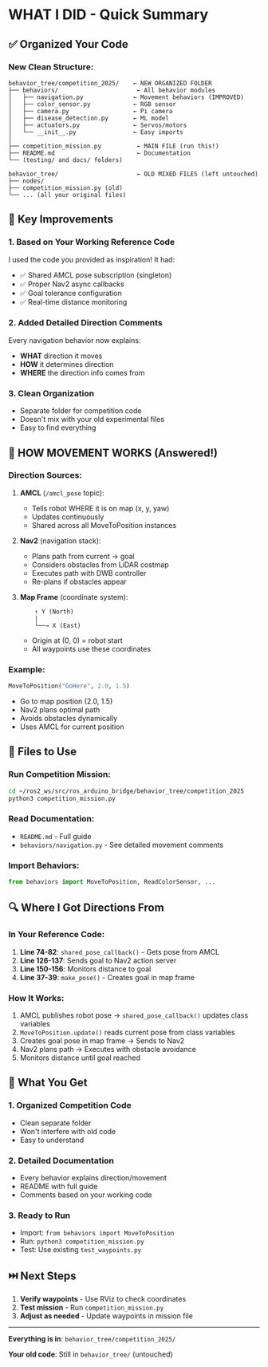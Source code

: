 # WHAT I DID - Quick Summary

## ✅ Organized Your Code

### New Clean Structure:

```
behavior_tree/competition_2025/    ← NEW ORGANIZED FOLDER
├── behaviors/                      ← All behavior modules
│   ├── navigation.py              ← Movement behaviors (IMPROVED)
│   ├── color_sensor.py            ← RGB sensor
│   ├── camera.py                  ← Pi camera
│   ├── disease_detection.py       ← ML model
│   ├── actuators.py               ← Servos/motors
│   └── __init__.py                ← Easy imports
│
├── competition_mission.py          ← MAIN FILE (run this!)
├── README.md                       ← Documentation
└── (testing/ and docs/ folders)

behavior_tree/                      ← OLD MIXED FILES (left untouched)
├── nodes/
├── competition_mission.py (old)
└── ... (all your original files)
```

## 🎯 Key Improvements

### 1. Based on Your Working Reference Code

I used the code you provided as inspiration! It had:

- ✅ Shared AMCL pose subscription (singleton)
- ✅ Proper Nav2 async callbacks
- ✅ Goal tolerance configuration
- ✅ Real-time distance monitoring

### 2. Added Detailed Direction Comments

Every navigation behavior now explains:

- **WHAT** direction it moves
- **HOW** it determines direction
- **WHERE** the direction info comes from

### 3. Clean Organization

- Separate folder for competition code
- Doesn't mix with your old experimental files
- Easy to find everything

## 🧭 HOW MOVEMENT WORKS (Answered!)

### Direction Sources:

1. **AMCL** (`/amcl_pose` topic):

   - Tells robot WHERE it is on map (x, y, yaw)
   - Updates continuously
   - Shared across all MoveToPosition instances

2. **Nav2** (navigation stack):

   - Plans path from current → goal
   - Considers obstacles from LiDAR costmap
   - Executes path with DWB controller
   - Re-plans if obstacles appear

3. **Map Frame** (coordinate system):
   ```
       ↑ Y (North)
       |
       └──→ X (East)
   ```
   - Origin at (0, 0) = robot start
   - All waypoints use these coordinates

### Example:

```python
MoveToPosition("GoHere", 2.0, 1.5)
```

- Go to map position (2.0, 1.5)
- Nav2 plans optimal path
- Avoids obstacles dynamically
- Uses AMCL for current position

## 📁 Files to Use

### Run Competition Mission:

```bash
cd ~/ros2_ws/src/ros_arduino_bridge/behavior_tree/competition_2025
python3 competition_mission.py
```

### Read Documentation:

- `README.md` - Full guide
- `behaviors/navigation.py` - See detailed movement comments

### Import Behaviors:

```python
from behaviors import MoveToPosition, ReadColorSensor, ...
```

## 🔍 Where I Got Directions From

### In Your Reference Code:

1. **Line 74-82**: `shared_pose_callback()` - Gets pose from AMCL
2. **Line 126-137**: Sends goal to Nav2 action server
3. **Line 150-156**: Monitors distance to goal
4. **Line 37-39**: `make_pose()` - Creates goal in map frame

### How It Works:

1. AMCL publishes robot pose → `shared_pose_callback()` updates class variables
2. `MoveToPosition.update()` reads current pose from class variables
3. Creates goal pose in map frame → Sends to Nav2
4. Nav2 plans path → Executes with obstacle avoidance
5. Monitors distance until goal reached

## 🎁 What You Get

### 1. Organized Competition Code

- Clean separate folder
- Won't interfere with old code
- Easy to understand

### 2. Detailed Documentation

- Every behavior explains direction/movement
- README with full guide
- Comments based on your working code

### 3. Ready to Run

- Import: `from behaviors import MoveToPosition`
- Run: `python3 competition_mission.py`
- Test: Use existing `test_waypoints.py`

## ⏭️ Next Steps

1. **Verify waypoints** - Use RViz to check coordinates
2. **Test mission** - Run `competition_mission.py`
3. **Adjust as needed** - Update waypoints in mission file

---

**Everything is in**: `behavior_tree/competition_2025/`

**Your old code**: Still in `behavior_tree/` (untouched)
